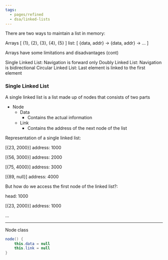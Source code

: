 ```yaml
---
tags:
  - pages/refined
  - dsa/linked-lists
---
```


There are two ways to maintain a list in memory:

Arrays [ {1}, {2}, {3}, {4}, {5} ]
list: [ {data, addr} -> {data, addr} -> ... ]

Arrays have some limitations and disadvantages (cont)

Single Linked List: Navigation is forward only
Doubly Linked List: Navigation is bidirectional
Circular Linked List: Last element is linked to the first element

### Single Linked List

A single linked list is a list made up of nodes that consists of two parts

- Node
	- Data
		- Contains the actual information
	- Link
		- Contains the address of the next node of the list

Representation of a single linked list:

[{23, 2000}]
address: 1000

[{56, 3000}]
address: 2000

[{75, 4000}]
address: 3000

[{89, null}]
address: 4000

But how do we access the first node of the linked list?:

head: 1000

[{23, 2000}]
address: 1000

...

---

Node class

```java
node() {
	this.data = null
	this.link = null
}
```